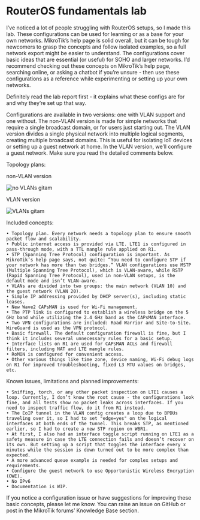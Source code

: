 # RouterOS fundamentals lab
I’ve noticed a lot of people struggling with RouterOS setups, so I made this lab. These configurations can be used for learning or as a base for your own networks. MikroTik’s help page is solid overall, but it can be tough for newcomers to grasp the concepts and follow isolated examples, so a full network export might be easier to understand. The configurations cover basic ideas that are essential (or useful) for SOHO and larger networks. I’d recommend checking out these concepts on MikroTik’s help page, searching online, or asking a chatbot if you’re unsure - then use these configurations as a reference while experimenting or setting up your own networks.

Definitely read the lab report first - it explains what these configs are for and why they’re set up that way.

Configurations are available in two versions: one with VLAN support and one without. The non-VLAN version is made for simple networks that require a single broadcast domain, or for users just starting out. The VLAN version divides a single physical network into multiple logical segments, creating multiple broadcast domains. This is useful for isolating IoT devices or setting up a guest network at home. In the VLAN version, we’ll configure a guest network. Make sure you read the detailed comments below.


Topology plans:



non-VLAN version

![no VLANs gitam](https://github.com/user-attachments/assets/a6d91126-66ac-47ce-9bd4-c99ea4538661)


VLAN version

![VLANs gitam](https://github.com/user-attachments/assets/90aeb21c-27aa-4b26-99d9-118943b5183e)




Included concepts:

    • Topology plan. Every network needs a topology plan to ensure smooth packet flow and scalability.
    • Public internet access is provided via LTE. LTE1 is configured in pass-through mode, with a TTL mangle rule applied on R1.
    • STP (Spanning Tree Protocol) configuration is important. As MikroTik’s help page says, not quite: “You need to configure STP if your network has more than two bridges.” VLAN configurations use MSTP (Multiple Spanning Tree Protocol), which is VLAN-aware, while RSTP (Rapid Spanning Tree Protocol), used in non-VLAN setups, is the default mode and isn’t VLAN-aware.
    • VLANs are divided into two groups: the main network (VLAN 10) and the guest network (VLAN 20).
    • Simple IP addressing provided by DHCP server(s), including static leases.
    • New Wave2 CAPsMAN is used for Wi-Fi management.
    • The PTP link is configured to establish a wireless bridge on the 5 GHz band while utilizing the 2.4 GHz band as the CAPsMAN interface.
    • Two VPN configurations are included: Road Warrior and Site-to-Site. WireGuard is used as the VPN protocol.
    • Basic firewall. The default configuration firewall is fine, but I think it includes several unnecessary rules for a basic setup.
    • Interface lists on R1 are used for CAPsMAN ACLs and firewall filters, including NAT and LTE mangle rules.
    • RoMON is configured for convenient access.
    • Other various things like time zone, device naming, Wi-Fi debug logs on R1 for improved troubleshooting, fixed L3 MTU values on bridges, etc.




Known issues, limitations and planned improvements:

    • Sniffing, torch, or any other packet inspection on LTE1 causes a loop. Currently, I don’t know the root cause - the configurations look fine, and all tests show no packet leaks across interfaces. If you need to inspect traffic flow, do it from R1 instead.
    • The EoIP tunnel in the VLAN config creates a loop due to BPDUs traveling over it, so I had to set "edge=yes" on the logical interfaces at both ends of the tunnel. This breaks STP, as mentioned earlier, so I had to create a new STP region on WBR1.
    • At first, I also had an interface toggle script running on LTE1 as a safety measure in case the LTE connection fails and doesn’t recover on its own. But setting up a script that toggles the interface every x minutes while the session is down turned out to be more complex than expected.
    • A more advanced queue example is needed for complex setups and requirements.
    • Configure the guest network to use Opportunistic Wireless Encryption (OWE).
    • No IPv6
    • Documentation is WIP.




If you notice a configuration issue or have suggestions for improving these basic concepts, please let me know. You can raise an issue on GitHub or post in the MikroTik forums’ Knowledge Base section.
